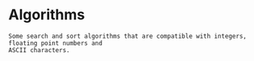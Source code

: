 # Algorithms

	Some search and sort algorithms that are compatible with integers, floating point numbers and 
	ASCII characters.
